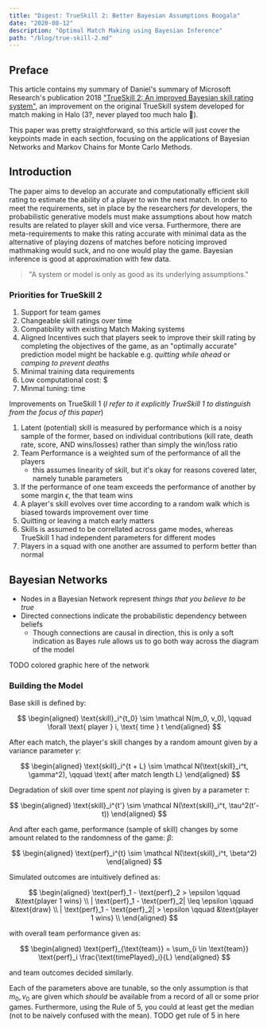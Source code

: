 ```yaml
---
title: "Digest: TrueSkill 2: Better Bayesian Assumptions Boogalo"
date: "2020-08-12"
description: "Optimal Match Making using Bayesian Inference"
path: "/blog/true-skill-2.md"
---
```


## Preface
This article contains my summary of Daniel's summary of Microsoft Research's publication 2018 ["TrueSkill 2: An improved Bayesian skill rating system"](https://www.microsoft.com/en-us/research/uploads/prod/2018/03/trueskill2.pdf), an improvement on the original TrueSkill system developed for match making in Halo (3?, never played too much halo 😬).

This paper was pretty straightforward, so this article will just cover the keypoints made in each section, focusing on the applications of Bayesian Networks and Markov Chains for Monte Carlo Methods.

## Introduction

The paper aims to develop an accurate and computationally efficient skill rating to estimate the ability of a player to win the next match.  In order to meet the requirements, set in place by the researchers _for_ developers, the probabilistic generative models must make assumptions about how match results are related to player skill and vice versa. Furthermore, there are meta-requirements to make this rating accurate with minimal data as the alternative of playing dozens of matches before noticing improved mathmaking would suck, and no one would play the game.  Bayesian inference is good at approximation with few data.

> "A system or model is only as good as its underlying assumptions."

### Priorities for TrueSkill 2

1. Support for team games
2. Changeable skill ratings over time
3. Compatibility with existing Match Making systems
4. Aligned Incentives such that players seek to improve their skill rating by completing the objectives of the game, as an "optimally accurate" prediction model might be hackable e.g. _quitting while ahead_ or _camping to prevent deaths_
5. Minimal training data requirements
6. Low computational cost: $ 
7. Minmal tuning: time

Improvements on TrueSkill 1 (_I refer to it explicitly TrueSkill 1 to distinguish from the focus of this paper_)

1. Latent (potential) skill is measured by performance which is a noisy sample of the former, based on individual contributions (kill rate, death rate, score, AND wins/losses) rather than simply the win/loss ratio
2. Team Performance is a weighted sum of the performance of all the players 
    - this assumes linearity of skill, but it's okay for reasons covered later, namely tunable parameters
3. If the performance of one team exceeds the performance of another by some margin $\epsilon$, the that team wins 
4. A player's skill evolves over time according to a random walk which is biased towards improvement over time
5. Quitting or leaving a match early matters
6. Skills is assumed to be correllated across game modes, whereas TrueSkill 1 had independent parameters for different modes 
7. Players in a squad with one another are assumed to perform better than normal

## Bayesian Networks

- Nodes in a Bayesian Network represent _things that you believe to be true_
- Directed connections indicate the probabilistic dependency between beliefs 
    - Though connections are causal in direction, this is only a soft indication as Bayes rule allows us to go both way across the diagram of the model

TODO colored graphic here of the network

### Building the Model

Base skill is defined by: 

$$
\begin{aligned}
    \text{skill}_i^{t_0} \sim \mathcal N(m_0, v_0), \qquad \forall \text{ player } i, \text{ time } t
\end{aligned}
$$

After each match, the player's skill changes by a random amount given by a variance parameter $\gamma$:

$$
\begin{aligned}
    \text{skill}_i^{t + L} \sim \mathcal N(\text{skill}_i^t, \gamma^2), \qquad \text{ after match length L}
\end{aligned}
$$

Degradation of skill over time spent _not_ playing is given by a parameter $\tau$:

$$
\begin{aligned}
    \text{skill}_i^{t'} \sim \mathcal N(\text{skill}_i^t, \tau^2(t'-t))
\end{aligned}
$$

And after each game, performance (sample of skill) changes by some amount related to the randomness of the game: $\beta$:

$$
\begin{aligned}
    \text{perf}_i^{t} \sim \mathcal N(\text{skill}_i^t, \beta^2)
\end{aligned}
$$

Simulated outcomes are intuitively defined as:

$$
\begin{aligned}
    \text{perf}_1 - \text{perf}_2 > \epsilon \qquad &\text{player 1 wins} \\
    | \text{perf}_1 - \text{perf}_2| \leq \epsilon \qquad &\text{draw} \\
    | \text{perf}_1 - \text{perf}_2| > \epsilon \qquad &\text{player 1 wins} \\
\end{aligned}
$$

with overall team performance given as:

$$
\begin{aligned}
  \text{perf}_{\text{team}} = \sum_{i \in \text{team}} \text{perf}_i \frac{\text{timePlayed}_i}{L}
\end{aligned}
$$

and team outcomes decided similarly.

Each of the parameters above are tunable, so the only assumption is that $m_0, v_0$ are given which _should_ be available from a record of all or some prior games. Furthermore, using the Rule of 5, you could at least get the median (not to be naively confused with the mean). TODO get rule of 5 in here 
